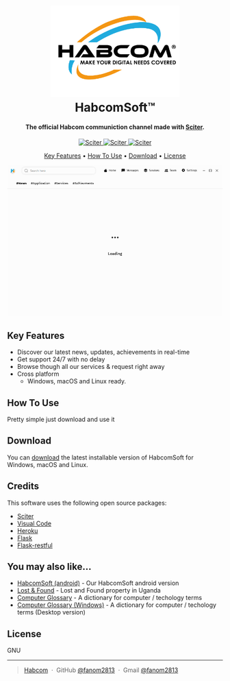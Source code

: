 
<h1 align="center">
  <br>
  <a href="#"><img src="src/images/logo.png" alt="Habcom Logo" width="300"></a>
  <br>
  HabcomSoft&trade;
  <br>
</h1>

<h4 align="center">The official <b>Habcom</b> communiction channel made with <a href="https://sciter.com/" target="_blank">Sciter</a>.</h4>

<p align="center">
  <a href="#">
    <img src="https://badgen.net/badge/Sciter/v4.4.8.3" alt="Sciter">
  </a>
 <a href="#">
    <img src="https://badgen.net/github/release/Fanom2813/HabcomSoft/stable " alt="Sciter">
  </a>
   <a href="#">
    <img src="https://badgen.net/github/commits/Fanom2813/HabcomSoft" alt="Sciter">
  </a>
</p>

<p align="center">
  <a href="#key-features">Key Features</a> •
  <a href="#how-to-use">How To Use</a> •
  <a href="#download">Download</a> •
  <a href="#license">License</a>
</p>

![screenshot](./images/Screenshot1.png)

## Key Features

* Discover our latest news, updates, achievements in real-time
* Get support 24/7 with no delay
* Browse though all our services & request right away  
* Cross platform
  - Windows, macOS and Linux ready.

## How To Use

Pretty simple just download and use it


## Download

You can [download](https://github.com/amitmerchant1990/electron-markdownify/releases/tag/v1.2.0) the latest installable version of HabcomSoft for Windows, macOS and Linux.

## Credits

This software uses the following open source packages:

- [Sciter](https://sciter.com/)
- [Visual Code](https://code.visualstudio.com/)
- [Heroku](https://www.heroku.com/)
- [Flask](https://flask.palletsprojects.com/)
- [Flask-restful](https://flask-restful.readthedocs.io/en/latest/)


## You may also like...

- [HabcomSoft (android)](https://play.google.com/store/apps/details?id=com.omarsoft.habcomsoft) - Our HabcomSoft android version
- [Lost & Found](https://play.google.com/store/apps/details?id=omarsoft.outlook.fr.urndlostfound_v2) - Lost and Found property in Uganda 
- [Computer Glossary](https://play.google.com/store/apps/details?id=omarsoft.outlook.fr.computerglossary) - A dictionary for computer / techology terms 
- [Computer Glossary (Windows)](https://www.softpedia.com/get/Others/Home-Education/Computer-Glossary.shtml) - A dictionary for computer / techology terms (Desktop version)

## License

GNU

---

> [Habcom](https://www.amitmerchant.com) &nbsp;&middot;&nbsp;
> GitHub [@fanom2813](https://github.com/amitmerchant1990) &nbsp;&middot;&nbsp;
> Gmail [@fanom2813](https://twitter.com/amit_merchant)
